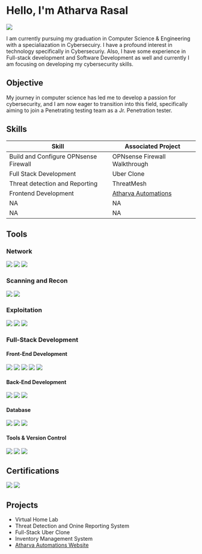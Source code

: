 # Hello, I'm Atharva Rasal
<a href="https://www.linkedin.com/in/atharva-rasal-592bba24a/"><img src="https://img.shields.io/badge/-LinkedIn-0072b1?&style=for-the-badge&logo=linkedin&logoColor=white" /></a>

I am currently pursuing my graduation in Computer Science & Engineering with a specialiazation in Cybersecuiry. I have a profound interest in technology specifically in Cybersecuriy. Also, I have some experience in Full-stack development and Software Development as well and currently I am focusing on developing my cybersecurity skills.

## Objective

My journey in computer science has led me to develop a passion for cybersecurity, and I am now eager to transition into this field, specifically aiming to join a Penetrating testing team as a Jr. Penetration tester.

## Skills

| Skill                                         | Associated Project          |
|-----------------------------------------------|-----------------------------|
| Build and Configure OPNsense Firewall         |OPNsense Firewall Walkthrough|
| Full Stack Development                        |Uber Clone                   |
| Threat detection and Reporting                |ThreatMesh                   |
| Frontend Development                   |<a href="https://github.com/atharva-rasal/atharvaautomations">Atharva Automations</a>|
| NA                                            | NA                          |
| NA                                            | NA                          |

## Tools

### Network
<div>
    <img src="https://img.shields.io/badge/-Wireshark-1679A7?&style=for-the-badge&logo=Wireshark&logoColor=white" />
    <img src="https://img.shields.io/badge/-Suricata-EF3B2D?&style=for-the-badge&logo=Suricata&logoColor=white" />
    <img src="https://img.shields.io/badge/-OPNsense-F56600?&style=for-the-badge&logo=FreeBSD&logoColor=white" />
</div>

### Scanning and Recon
<div>
    <img src="https://img.shields.io/badge/-Nmap-005F87?&style=for-the-badge&logo=Nmap&logoColor=white" />
    <img src="https://img.shields.io/badge/-tcpdump-4B0082?&style=for-the-badge&logo=Wireshark&logoColor=white" />
</div>

### Exploitation
<div>
    <img src="https://img.shields.io/badge/-Metasploit-3F51B5?&style=for-the-badge&logo=metasploit&logoColor=white" />
    <img src="https://img.shields.io/badge/-sqlmap-000000?&style=for-the-badge&logo=python&logoColor=yellow" />
    <img src="https://img.shields.io/badge/-Exploit--DB-8B0000?&style=for-the-badge&logo=database&logoColor=white" />
</div>

### Full-Stack Development

#### Front-End Development
<div>
    <img src="https://img.shields.io/badge/-HTML5-E34F26?&style=for-the-badge&logo=html5&logoColor=white" />
  <img src="https://img.shields.io/badge/-CSS3-1572B6?&style=for-the-badge&logo=css3&logoColor=white" />
  <img src="https://img.shields.io/badge/-JavaScript-F7DF1E?&style=for-the-badge&logo=javascript&logoColor=black" />
  <img src="https://img.shields.io/badge/-React-61DAFB?&style=for-the-badge&logo=react&logoColor=black" />
  <img src="https://img.shields.io/badge/-Tailwind_CSS-06B6D4?&style=for-the-badge&logo=tailwind-css&logoColor=white" />
</div>

#### Back-End Development
<div>
    <img src="https://img.shields.io/badge/-Node.js-339933?&style=for-the-badge&logo=node.js&logoColor=white" />
    <img src="https://img.shields.io/badge/-Express.js-000000?&style=for-the-badge&logo=express&logoColor=white" />
    <img src="https://img.shields.io/badge/-Python-3776AB?&style=for-the-badge&logo=python&logoColor=white" />
</div>

#### Database
<div>
    <img src="https://img.shields.io/badge/-MySQL-4479A1?&style=for-the-badge&logo=mysql&logoColor=white" />
    <img src="https://img.shields.io/badge/-MongoDB-47A248?&style=for-the-badge&logo=mongodb&logoColor=white" />
    <img src="https://img.shields.io/badge/-PostgreSQL-336791?&style=for-the-badge&logo=postgresql&logoColor=white" />
</div>

#### Tools & Version Control
<div>
    <img src="https://img.shields.io/badge/-Git-F05032?&style=for-the-badge&logo=git&logoColor=white" />
    <img src="https://img.shields.io/badge/-GitHub-181717?&style=for-the-badge&logo=github&logoColor=white" />
    <img src="https://img.shields.io/badge/-VSCode-007ACC?&style=for-the-badge&logo=visual-studio-code&logoColor=white" />
</div>

## Certifications

<div>
<img src="https://img.shields.io/badge/-Google_Cybersecurity-4285F4?style=for-the-badge&logo=google&logoColor=white" />
<img src="https://img.shields.io/badge/-TryHackMe_Cybersecurity_101-231F20?style=for-the-badge&logo=tryhackme&logoColor=white" />

</div>

## Projects
- Virtual Home Lab
- Threat Detection and Onine Reporting System
- Full-Stack Uber Clone
- Inventory Management System
- <a href="https://github.com/atharva-rasal/atharvaautomations">Atharva Automations Website</a>
